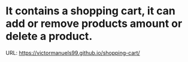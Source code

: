# It contains a shopping cart, it can add or remove products amount or delete a product.
 URL: https://victormanuels99.github.io/shopping-cart/

